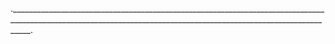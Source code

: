 
 ._________________________________________________________________________________________________________________________________________________________________.

<!---
CookielulKing/CookielulKing is a ✨ special ✨ repository because its `README.md` (this file) appears on your GitHub profile.
You can click the Preview link to take a look at your changes.
--->
